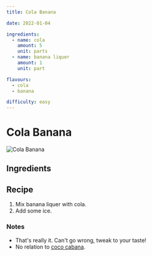 ```yaml
---
title: Cola Banana

date: 2022-01-04

ingredients:
  - name: cola
    amount: 5
    unit: parts
  - name: banana liquer
    amount: 1
    unit: part

flavours:
  - cola
  - banana

difficulty: easy
---
```


# Cola Banana

![Cola Banana](/images/cola-banana/cola-banana.jpg)

## Ingredients

<cocktail-ingredients/>

## Recipe

1. Mix banana liquer with cola.
2. Add some ice.

### Notes

- That's really it. Can't go wrong, tweak to your taste!
- No relation to [coco cabana](/cocktails/coco-cabana).

